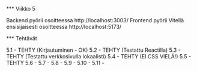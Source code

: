 *** Viikko 5

Backend pyörii osoitteessa http://localhost:3003/
Frontend pyörii Vitellä ensisijaisesti osoitteessa http://localhost:5173/

*** Tehtävät

5.1     - TEHTY (Kirjautuminen - OK)
5.2     - TEHTY (Testattu Reactilla)
5.3     - TEHTY (Testattu verkkosivulla lokaalisti)
5.4     - TEHTY (EI CSS VIELÄ!)
5.5     - TEHTY 
5.6     - 
5.7     - 
5.8     - 
5.9     - 
5.10    - 
5.11    - 